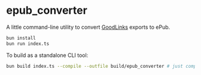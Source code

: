# epub_converter

A little command-line utility to convert [GoodLinks](https://goodlinks.app) exports to ePub.

```bash
bun install
bun run index.ts
```

To build as a standalone CLI tool:

```bash
bun build index.ts --compile --outfile build/epub_converter # just compile
```
